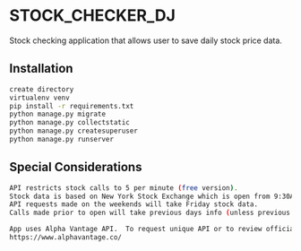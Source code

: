 # STOCK_CHECKER_DJ

Stock checking application that allows user to save daily stock price data.  


## Installation

```bash
create directory
virtualenv venv
pip install -r requirements.txt
python manage.py migrate
python manage.py collectstatic
python manage.py createsuperuser
python manage.py runserver
```

## Special Considerations

```bash
API restricts stock calls to 5 per minute (free version).
Stock data is based on New York Stock Exchange which is open from 9:30AM to 4PM EST.
API requests made on the weekends will take Friday stock data.
Calls made prior to open will take previous days info (unless previous day is weekend).

App uses Alpha Vantage API.  To request unique API or to review official documenation visit:
https://www.alphavantage.co/
```



